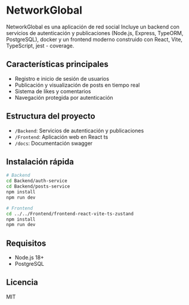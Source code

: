 # NetworkGlobal

NetworkGlobal es una aplicación de red social
Incluye un backend con servicios de autenticación y publicaciones (Node.js, Express, TypeORM, PostgreSQL), docker y un frontend moderno construido con React, Vite, TypeScript, jest - coverage.

## Características principales

- Registro e inicio de sesión de usuarios
- Publicación y visualización de posts en tiempo real
- Sistema de likes y comentarios
- Navegación protegida por autenticación

## Estructura del proyecto

- `/Backend`: Servicios de autenticación y publicaciones
- `/Frontend`: Aplicación web en React ts
- `/docs`: Documentación swagger

## Instalación rápida

```bash
# Backend
cd Backend/auth-service
cd Backend/posts-service
npm install
npm run dev

# Frontend
cd ../../Frontend/frontend-react-vite-ts-zustand
npm install
npm run dev
```

## Requisitos

- Node.js 18+
- PostgreSQL

## Licencia

MIT